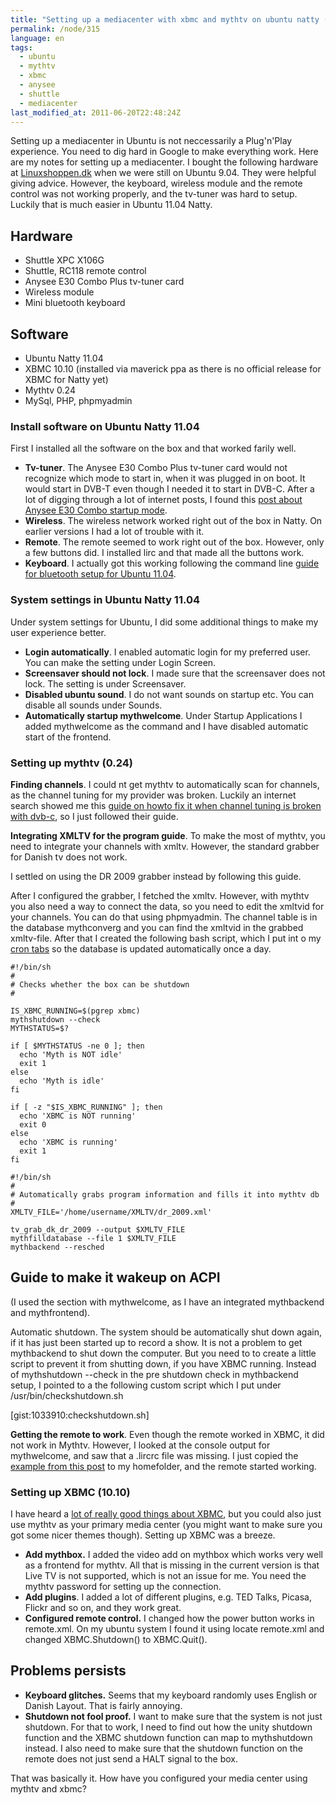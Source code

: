 ```yaml
---
title: "Setting up a mediacenter with xbmc and mythtv on ubuntu natty (11.04)"
permalink: /node/315
language: en
tags:
  - ubuntu
  - mythtv
  - xbmc
  - anysee
  - shuttle
  - mediacenter
last_modified_at: 2011-06-20T22:48:24Z
---
```


Setting up a mediacenter in Ubuntu is not neccessarily a Plug'n'Play experience. You need to dig hard in Google to make everything work. Here are my notes for setting up a mediacenter. I bought the following hardware at [Linuxshoppen.dk](https://linuxshoppen.dk) when we were still on Ubuntu 9.04. They were helpful giving advice. However, the keyboard, wireless module and the remote control was not working properly, and the tv-tuner was hard to setup. Luckily that is much easier in Ubuntu 11.04 Natty.

## Hardware

- Shuttle XPC X106G
- Shuttle, RC118 remote control
- Anysee E30 Combo Plus tv-tuner card
- Wireless module
- Mini bluetooth keyboard

## Software

- Ubuntu Natty 11.04
- XBMC 10.10 (installed via maverick ppa as there is no official release for XBMC for Natty yet)
- Mythtv 0.24
- MySql, PHP, phpmyadmin

### Install software on Ubuntu Natty 11.04

First I installed all the software on the box and that worked farily well.

- **Tv-tuner**. The Anysee E30 Combo Plus tv-tuner card would not recognize which mode to start in, when it was plugged in on boot. It would start in DVB-T even though I needed it to start in DVB-C. After a lot of digging through a lot of internet posts, I found this [post about Anysee E30 Combo startup mode](https://www.linuxtv.org/pipermail/linux-dvb/2009-August/032343.html).
- **Wireless**. The wireless network worked right out of the box in Natty. On earlier versions I had a lot of trouble with it.
- **Remote**. The remote seemed to work right out of the box. However, only a few buttons did. I installed lirc and that made all the buttons work.
- **Keyboard**. I actually got this working following the command line [guide for bluetooth setup for Ubuntu 11.04](https://help.ubuntu.com/community/BluetoothSetup).

### System settings in Ubuntu Natty 11.04

Under system settings for Ubuntu, I did some additional things to make my user experience better.

- **Login automatically**. I enabled automatic login for my preferred user. You can make the setting under Login Screen.
- **Screensaver should not lock**. I made sure that the screensaver does not lock. The setting is under Screensaver.
- **Disabled ubuntu sound**. I do not want sounds on startup etc. You can disable all sounds under Sounds.
- **Automatically startup mythwelcome**. Under Startup Applications I added mythwelcome as the command and I have disabled automatic start of the frontend.

### Setting up mythtv (0.24)

**Finding channels**. I could nt get mythtv to automatically scan for channels, as the channel tuning for my provider was broken. Luckily an internet search showed me this [guide on howto fix it when channel tuning is broken with dvb-c](https://www.mythtv.org/wiki/Channel_tuning_broken_with_DVB-C), so I just followed their guide.

**Integrating XMLTV for the program guide**. To make the most of mythtv, you need to integrate your channels with xmltv. However, the standard grabber for Danish tv does not work.

I settled on using the DR 2009 grabber instead by following this guide.

After I configured the grabber, I fetched the xmltv. However, with mythtv you also need a way to connect the data, so you need to edit the xmltvid for your channels. You can do that using phpmyadmin. The channel table is in the database mythconverg and you can find the xmltvid in the grabbed xmltv-file. After that I created the following bash script, which I put int o my [cron tabs](https://en.wikipedia.org/wiki/Cron) so the database is updated automatically once a day.

  
```
#!/bin/sh
#
# Checks whether the box can be shutdown
#

IS_XBMC_RUNNING=$(pgrep xbmc)
mythshutdown --check
MYTHSTATUS=$?

if [ $MYTHSTATUS -ne 0 ]; then
  echo 'Myth is NOT idle'
  exit 1
else 
  echo 'Myth is idle'
fi

if [ -z "$IS_XBMC_RUNNING" ]; then
  echo 'XBMC is NOT running'
  exit 0
else
  echo 'XBMC is running'
  exit 1
fi
```


```
#!/bin/sh
#
# Automatically grabs program information and fills it into mythtv db
#
XMLTV_FILE='/home/username/XMLTV/dr_2009.xml'

tv_grab_dk_dr_2009 --output $XMLTV_FILE
mythfilldatabase --file 1 $XMLTV_FILE
mythbackend --resched
```

## Guide to make it wakeup on ACPI

(I used the section with mythwelcome, as I have an integrated mythbackend and mythfrontend).

Automatic shutdown. The system should be automatically shut down again, if it has just been started up to record a show. It is not a problem to get mythbackend to shut down the computer. But you need to to create a little script to prevent it from shutting down, if you have XBMC running. Instead of mythshutdown --check in the pre shutdown check in mythbackend setup, I pointed to a the following custom script which I put under /usr/bin/checkshutdown.sh

[gist:1033910:checkshutdown.sh]

**Getting the remote to work**. Even though the remote worked in XBMC, it did not work in Mythtv. However, I looked at the console output for mythwelcome, and saw that a .lircrc file was missing. I just copied the [example from this post](https://www.mythtv.org/wiki/MCE_Remote) to my homefolder, and the remote started working.

### Setting up XBMC (10.10)

I have heard a [lot of really good things about XBMC](https://lifehacker.com/5391308), but you could also just use mythtv as your primary media center (you might want to make sure you got some nicer themes though). Setting up XBMC was a breeze.

- **Add mythbox.** I added the video add on mythbox which works very well as a frontend for mythtv. All that is missing in the current version is that Live TV is not supported, which is not an issue for me. You need the mythtv password for setting up the connection.
- **Add plugins**. I added a lot of different plugins, e.g. TED Talks, Picasa, Flickr and so on, and they work great.
- **Configured remote control.** I changed how the power button works in remote.xml. On my ubuntu system I found it using locate remote.xml and changed XBMC.Shutdown() to XBMC.Quit().

Problems persists
-----------------

- **Keyboard glitches.** Seems that my keyboard randomly uses English or Danish Layout. That is fairly annoying.
- **Shutdown not fool proof.** I want to make sure that the system is not just shutdown. For that to work, I need to find out how the unity shutdown function and the XBMC shutdown function can map to mythshutdown instead. I also need to make sure that the shutdown function on the remote does not just send a HALT signal to the box.

That was basically it. How have you configured your media center using mythtv and xbmc?
